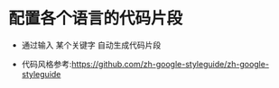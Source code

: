 # 配置各个语言的代码片段

- 通过输入 某个关键字 自动生成代码片段

- 代码风格参考:<https://github.com/zh-google-styleguide/zh-google-styleguide>
